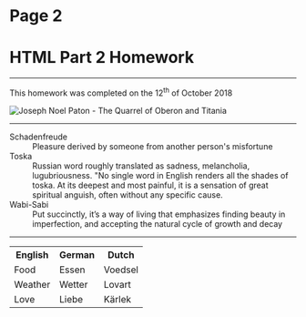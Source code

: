 <h1>Page 2</h1>
<h1>HTML Part 2 Homework</h1>
<hr>
<p>This homework was completed on the 12<sup>th</sup> of October 2018 </p>
<img src="https://commons.wikimedia.org/wiki/File:Sir_Joseph_Noel_Paton_-_The_Quarrel_of_Oberon_and_Titania_-_Google_Art_Project_2.jpg#/media/File:Sir_Joseph_Noel_Paton_-_The_Quarrel_of_Oberon_and_Titania_-_Google_Art_Project_2.jpg" alt="Joseph Noel Paton - The Quarrel of Oberon and Titania">
<hr>
<dl>
  <dt>Schadenfreude</dt>
  <dd>Pleasure derived by someone from another person's misfortune</dd>
  <dt>Toska</dt>
  <dd>Russian word roughly translated as sadness, melancholia, lugubriousness. "No single word in English renders all the shades of toska. At its deepest and most painful, it is a sensation of great spiritual anguish, often without any specific cause.</dd>
  <dt>Wabi-Sabi</dt>
  <dd>Put succinctly, it’s a way of living that emphasizes finding beauty in imperfection, and accepting the natural cycle of growth and decay</dd>
</dl>
<hr>
<table>
  <tr>
    <th>English</th>
    <th>German</th>
    <th>Dutch</th>
  </tr>
  <tr>
    <td>Food</td>
    <td>Essen</td>
    <td>Voedsel</td>
  </tr>
  <tr>
    <td>Weather</td>
    <td>Wetter</td>
    <td>Lovart</td>
  </tr>
  <tr>
    <td>Love</td>
    <td>Liebe</td>
    <td>Kärlek</td>
  </tr>
</table>
